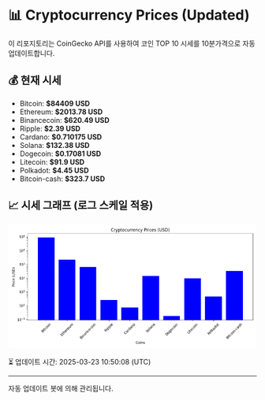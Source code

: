 
# 📊 Cryptocurrency Prices (Updated)

이 리포지토리는 CoinGecko API를 사용하여 코인 TOP 10 시세를 10분가격으로 자동 업데이트합니다.

## 💰 현재 시세
- Bitcoin: **$84409 USD**
- Ethereum: **$2013.78 USD**
- Binancecoin: **$620.49 USD**
- Ripple: **$2.39 USD**
- Cardano: **$0.710175 USD**
- Solana: **$132.38 USD**
- Dogecoin: **$0.17081 USD**
- Litecoin: **$91.9 USD**
- Polkadot: **$4.45 USD**
- Bitcoin-cash: **$323.7 USD**

## 📈 시세 그래프 (로그 스케일 적용)
![Crypto Prices](crypto_prices.png)

⏳ 업데이트 시간: 2025-03-23 10:50:08 (UTC)

---
자동 업데이트 봇에 의해 관리됩니다.
